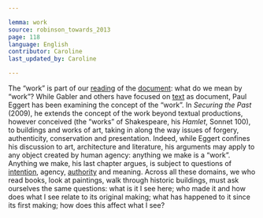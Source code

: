 ```yaml
---

lemma: work
source: robinson_towards_2013
page: 118
language: English
contributor: Caroline
last_updated_by: Caroline

---
```


The “work” is part of our [reading](readingAct.html) of the [document](document.html): what do we mean by “work”? While Gabler and others have focused on [text](text.html) as document, Paul Eggert has been examining the concept of the “work”. In _Securing the Past_ (2009), he extends the concept of the work beyond textual productions, however conceived (the “works” of Shakespeare, his _Hamlet_, Sonnet 100), to buildings and works of art, taking in along the way issues of forgery, authenticity, conservation and presentation. Indeed, while Eggert confines his discussion to art, architecture and literature, his arguments may apply to any object created by human agency: anything we make is a “work”. Anything we make, his last chapter argues, is subject to questions of [intention](intentionality.html), agency, [authority](authority.html) and meaning. Across all these domains, we who read books, look at paintings, walk through historic buildings, must ask ourselves the same questions: what is it I see here; who made it and how does what I see relate to its original making; what has happened to it since its first making; how does this affect what I see? 
